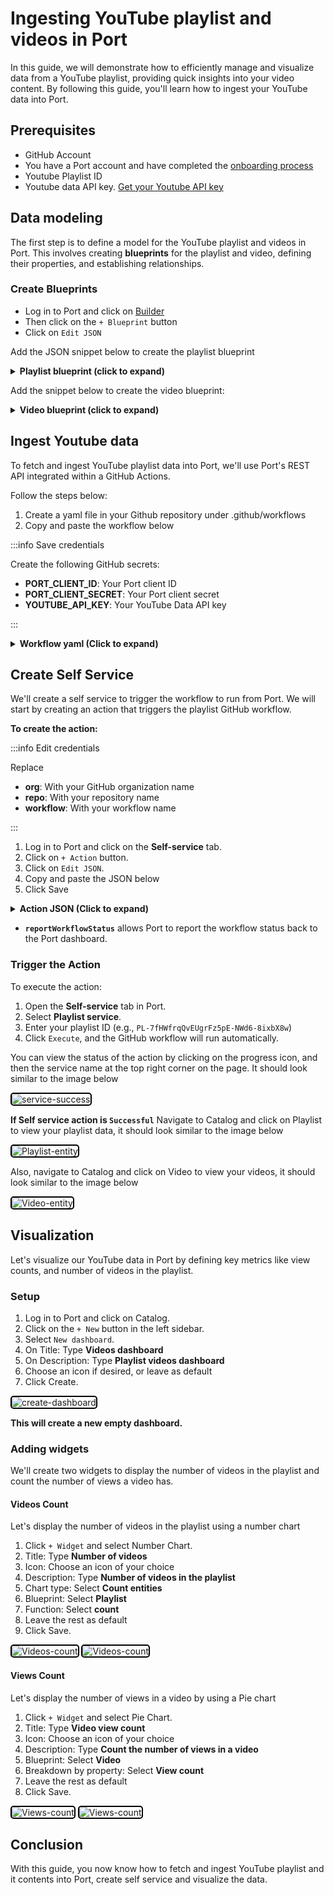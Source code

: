# Ingesting YouTube playlist and videos in Port

In this guide, we will demonstrate how to efficiently manage and visualize data from a YouTube playlist, providing quick insights into your video content. 
By following this guide, you'll learn how to ingest your YouTube data into Port.

## Prerequisites
 - GitHub Account 
 - You have a Port account and have completed the [onboarding process](https://docs.getport.io/quickstart) 
 - Youtube Playlist ID
 - Youtube data API key. [Get your Youtube API key](https://blog.hubspot.com/website/how-to-get-youtube-api-key)

## Data modeling
The first step is to define a model for the YouTube playlist and videos in Port. This involves creating **blueprints** for the playlist and video, defining their properties, and establishing relationships.

### Create Blueprints

  - Log in to Port and click on [Builder](https://app.getport.io/settings/data-model)
  - Then click on the `+ Blueprint` button
  - Click on `Edit JSON`

Add the JSON snippet below to create the playlist blueprint

<details>
  <summary><b>Playlist blueprint (click to expand)</b></summary>
  
  ```json showLineNumber
  {
    "identifier": "playlist",
    "description": "A YouTube playlist",
    "title": "Playlist",
    "icon": "Youtrack",
    "schema": {
      "properties": {
        "description": {
          "icon": "DefaultProperty",
          "type": "string",
          "title": "Playlist data",
          "description": "This is playlist blueprint description"
        },
        "thumbnail_url": {
          "type": "string",
          "title": "Thumbnail URL",
          "description": "Thumbnail URL",
          "format": "url"
        },
        "video_count": {
          "type": "number",
          "title": "Video Count",
          "description": "Number of videos in the playlist"
        }
      },
      "required": []
    },
    "mirrorProperties": {},
    "calculationProperties": {},
    "aggregationProperties": {},
    "relations": {}
  }
  ```
</details>

Add the snippet below to create the video blueprint:

<details>
  <summary><b> Video blueprint (click to expand)</b></summary>

  ```json showLineNumber
  {
    "identifier": "video",
    "description": "YouTube videos in a playlist",
    "title": "Video",
    "icon": "Youtrack",
    "schema": {
      "properties": {
        "description": {
          "type": "string",
          "title": "Video blueprint desc",
          "description": "Video blueprint description "
        },
        "duration": {
          "icon": "DefaultProperty",
          "type": "string",
          "title": "Duration"
        },
        "view_count": {
          "icon": "DefaultProperty",
          "type": "number",
          "title": "View count"
        },
        "like_count": {
          "icon": "DefaultProperty",
          "type": "number",
          "title": "Like count"
        },
        "comment_count": {
          "icon": "DefaultProperty",
          "type": "number",
          "title": "Comment count"
        }
      },
      "required": []
    },
    "mirrorProperties": {},
    "calculationProperties": {},
    "aggregationProperties": {},
    "relations": {
      "playlist": {
        "title": "Playlist",
        "description": "Playlist",
        "target": "playlist",
        "required": false,
        "many": false
      }
    }
  }
  ```
</details>

## Ingest Youtube data
To fetch and ingest YouTube playlist data into Port, we'll use Port's REST API integrated within a GitHub Actions.

Follow the steps below:

1. Create a yaml file in your Github repository under .github/workflows 
2. Copy and paste the workflow below

:::info Save credentials

Create the following GitHub secrets:

- **PORT_CLIENT_ID**: Your Port client ID
- **PORT_CLIENT_SECRET**: Your Port client secret
- **YOUTUBE_API_KEY**: Your YouTube Data API key

:::


<details>
  <summary><b>Workflow yaml (Click to expand)</b></summary>

  ```yaml
  name: YouTube Playlist to Port Ingestion

  on:
    workflow_dispatch:
      inputs:
        playlist_id:
          description: "Youtube video playlist id"
          required: true
        port_context:
          description: "Includes the blueprint identifier, and the action's run id"
          type: string
          required: true
  
  jobs:
    create-playlist:
      runs-on: ubuntu-latest
      outputs:
        playlist_title: ${{ steps.playlist_info.outputs.title }}
        playlist_count: ${{ steps.playlist_info.outputs.count }}
      steps:
        - name: Get Port Token
          id: get_token
          env:
            PORT_CLIENT_ID: ${{ secrets.PORT_CLIENT_ID }}
            PORT_CLIENT_SECRET: ${{ secrets.PORT_CLIENT_SECRET }}
          run: |
            set -e
            TOKEN_RESPONSE=$(curl -s -X POST "https://api.getport.io/v1/auth/access_token" \
              -H "Content-Type: application/json" \
              -d "{\"clientId\": \"$PORT_CLIENT_ID\", \"clientSecret\": \"$PORT_CLIENT_SECRET\"}")
            
            ACCESS_TOKEN=$(echo "$TOKEN_RESPONSE" | jq -r '.accessToken')
            if [ -z "$ACCESS_TOKEN" ] || [ "$ACCESS_TOKEN" = "null" ]; then
              echo "::error::Failed to get access token"
              exit 1
            fi
            echo "ACCESS_TOKEN=$ACCESS_TOKEN" >> $GITHUB_ENV
  
        - name: Get Playlist Info and Create Port Entity
          id: playlist_info
          env:
            YOUTUBE_API_KEY: ${{ secrets.YOUTUBE_API_KEY }}
            PLAYLIST_ID: ${{ github.event.inputs.playlist_id }}
            PORT_CONTEXT: ${{ inputs.port_context }}
          run: |
            set -e
            echo "::group::Fetching playlist data"
            PLAYLIST_DATA=$(curl -s "https://youtube.googleapis.com/youtube/v3/playlists?part=snippet,contentDetails&id=${PLAYLIST_ID}&key=${YOUTUBE_API_KEY}")
            
            if [ "$(echo $PLAYLIST_DATA | jq '.items | length')" -eq 0 ]; then
              echo "::error::No playlist found"
              exit 1
            fi
  
            title=$(echo $PLAYLIST_DATA | jq -r '.items[0].snippet.title')
            description=$(echo $PLAYLIST_DATA | jq -r '.items[0].snippet.description')
            thumbnail=$(echo $PLAYLIST_DATA | jq -r '.items[0].snippet.thumbnails.default.url')
            count=$(echo $PLAYLIST_DATA | jq -r '.items[0].contentDetails.itemCount')
  
            PLAYLIST_PAYLOAD=$(jq -n \
              --arg id "$PLAYLIST_ID" \
              --arg title "$title" \
              --arg desc "$description" \
              --arg thumb "$thumbnail" \
              --arg count "$count" \
              '{
                identifier: $id,
                title: $title,
                properties: {
                  description: $desc,
                  thumbnail_url: $thumb,
                  video_count: ($count|tonumber)
                }
              }')
  
            echo "::group::Creating playlist entity"
            RESPONSE=$(curl -s -X POST "https://api.getport.io/v1/blueprints/playlist/entities" \
              -H "Authorization: Bearer $ACCESS_TOKEN" \
              -H "Content-Type: application/json" \
              -d "$PLAYLIST_PAYLOAD")
  
            if [ "$(echo "$RESPONSE" | jq -r '.ok // false')" != "true" ]; then
              echo "::error::Failed to create playlist entity: $(echo "$RESPONSE" | jq -r '.message')"
              exit 1
            fi
            echo "::endgroup::"
  
            echo "title=$(echo "$title" | jq -R -s .)" >> $GITHUB_OUTPUT
            echo "count=$count" >> $GITHUB_OUTPUT
  
    process-videos:
      needs: create-playlist
      runs-on: ubuntu-latest
      steps:
        - name: Get Port Token
          id: get_token
          env:
            PORT_CLIENT_ID: ${{ secrets.PORT_CLIENT_ID }}
            PORT_CLIENT_SECRET: ${{ secrets.PORT_CLIENT_SECRET }}
          run: |
            set -e
            TOKEN_RESPONSE=$(curl -s -X POST "https://api.getport.io/v1/auth/access_token" \
              -H "Content-Type: application/json" \
              -d "{\"clientId\": \"$PORT_CLIENT_ID\", \"clientSecret\": \"$PORT_CLIENT_SECRET\"}")
            
            ACCESS_TOKEN=$(echo "$TOKEN_RESPONSE" | jq -r '.accessToken')
            if [ -z "$ACCESS_TOKEN" ] || [ "$ACCESS_TOKEN" = "null" ]; then
              echo "::error::Failed to get access token"
              exit 1
            fi
            echo "ACCESS_TOKEN=$ACCESS_TOKEN" >> $GITHUB_ENV
  
        - name: Process Videos
          env:
            YOUTUBE_API_KEY: ${{ secrets.YOUTUBE_API_KEY }}
            PLAYLIST_ID: ${{ github.event.inputs.playlist_id }}
            PORT_CONTEXT: ${{ inputs.port_context }}
            PLAYLIST_TITLE: ${{ needs.create-playlist.outputs.playlist_title }}
          run: |
            set -e
            # Extract run ID
            RUN_ID=$(echo "$PORT_CONTEXT" | jq -r --raw-input 'fromjson | .runId')
            if [ -z "$RUN_ID" ]; then
              echo "::error::Failed to get run ID from context"
              exit 1
            fi
  
            # Initialize counters in a temp file for persistence across subshells
            echo "0" > /tmp/videos_processed
            echo "0" > /tmp/videos_failed
  
            # Function to add logs to the action run
            add_action_log() {
              local MESSAGE=$1
              local STATUS_LABEL=${2:-""}
  
              # Send log without checking status
              local PAYLOAD="{\"message\": \"$MESSAGE\""
              if [ -n "$STATUS_LABEL" ]; then
                PAYLOAD="$PAYLOAD, \"statusLabel\": \"$STATUS_LABEL\""
              fi
              PAYLOAD="$PAYLOAD}"
  
              curl -s -X POST "https://api.getport.io/v1/actions/runs/$RUN_ID/logs" \
                -H "Authorization: Bearer $ACCESS_TOKEN" \
                -H "Content-Type: application/json" \
                -d "$PAYLOAD"
            }
  
            # Function to update final action status only
            update_final_status() {
              local STATUS=$1
              local SUMMARY=$2
              local DETAILS=$3
  
              curl -s -X PATCH "https://api.getport.io/v1/actions/runs/$RUN_ID" \
                -H "Authorization: Bearer $ACCESS_TOKEN" \
                -H "Content-Type: application/json" \
                -d "{
                  \"status\": \"$STATUS\",
                  \"message\": {
                    \"summary\": \"$SUMMARY\",
                    \"details\": \"$DETAILS\"
                  }
                }"
            }
  
            # Function to create video entity
            create_video_entity() {
              local BLUEPRINT=$1
              local PAYLOAD=$2
              curl -s -X POST "https://api.getport.io/v1/blueprints/${BLUEPRINT}/entities" \
                -H "Authorization: Bearer $ACCESS_TOKEN" \
                -H "Content-Type: application/json" \
                -d "$PAYLOAD"
            }
  
            # Function to process videos
            process_videos() {
              local PAGE_TOKEN=$1
              local API_URL="https://youtube.googleapis.com/youtube/v3/playlistItems?part=contentDetails&maxResults=50&playlistId=${PLAYLIST_ID}&key=${YOUTUBE_API_KEY}"
              if [ -n "${PAGE_TOKEN}" ]; then
                API_URL="${API_URL}&pageToken=${PAGE_TOKEN}"
              fi
  
              add_action_log "Fetching videos from playlist..." "Fetching"
              local ITEMS_RESPONSE=$(curl -s "${API_URL}")
              
              echo "$ITEMS_RESPONSE" | jq -r '.items[].contentDetails.videoId' | while read -r VIDEO_ID; do
                add_action_log "Processing video: ${VIDEO_ID}" "Processing"
                
                VIDEO_DATA=$(curl -s "https://youtube.googleapis.com/youtube/v3/videos?part=snippet,contentDetails,statistics&id=${VIDEO_ID}&key=${YOUTUBE_API_KEY}")
                
                if [ "$(echo "$VIDEO_DATA" | jq '.items | length')" -gt 0 ]; then
                  local title=$(echo "$VIDEO_DATA" | jq -r '.items[0].snippet.title')
                  local description=$(echo "$VIDEO_DATA" | jq -r '.items[0].snippet.description')
                  local thumbnail=$(echo "$VIDEO_DATA" | jq -r '.items[0].snippet.thumbnails.default.url')
                  local duration=$(echo "$VIDEO_DATA" | jq -r '.items[0].contentDetails.duration')
                  local view_count=$(echo "$VIDEO_DATA" | jq -r '.items[0].statistics.viewCount // "0"')
                  local like_count=$(echo "$VIDEO_DATA" | jq -r '.items[0].statistics.likeCount // "0"')
                  local comment_count=$(echo "$VIDEO_DATA" | jq -r '.items[0].statistics.commentCount // "0"')
                  
  
                  add_action_log "Found video: $title" "Found"
  
                  VIDEO_PAYLOAD=$(jq -n \
                    --arg id "$VIDEO_ID" \
                    --arg title "$title" \
                    --arg desc "$description" \
                    --arg thumb "$thumbnail" \
                    --arg duration "$duration" \
                    --arg views "$view_count" \
                    --arg likes "$like_count" \
                    --arg comments "$comment_count" \
                    --arg playlist_id "$PLAYLIST_ID" \
                    '{
                      identifier: $id,
                      title: $title,
                      properties: {
                        description: $desc,
                        thumbnail_url: $thumb,
                        duration: $duration,
                        view_count: ($views|tonumber),
                        like_count: ($likes|tonumber),
                        comment_count: ($comments|tonumber)
                      },
                      relations: {
                        
                      }
                    }')
  
                  RESPONSE=$(create_video_entity "video" "$VIDEO_PAYLOAD")
                  if [ "$(echo "$RESPONSE" | jq -r '.ok // false')" = "true" ]; then
                    CURRENT=$(cat /tmp/videos_processed)
                    echo $((CURRENT + 1)) > /tmp/videos_processed
                    add_action_log "Successfully processed video: $title" "Success"
                  else
                    CURRENT=$(cat /tmp/videos_failed)
                    echo $((CURRENT + 1)) > /tmp/videos_failed
                    add_action_log "Failed to process video: $(echo "$RESPONSE" | jq -r '.message')" "Failed"
                  fi
  
                  # Progress update without status change
                  PROCESSED=$(cat /tmp/videos_processed)
                  FAILED=$(cat /tmp/videos_failed)
                  if [ $((PROCESSED % 5)) -eq 0 ]; then
                    add_action_log "Progress: Processed ${PROCESSED} videos, ${FAILED} failed" "Progress"
                  fi
  
                  sleep 1
                else
                  CURRENT=$(cat /tmp/videos_failed)
                  echo $((CURRENT + 1)) > /tmp/videos_failed
                  add_action_log "No data found for video: $VIDEO_ID" "Not Found"
                fi
              done
  
              # Check for next page
              NEXT_PAGE=$(echo "$ITEMS_RESPONSE" | jq -r '.nextPageToken // empty')
              if [ -n "$NEXT_PAGE" ]; then
                add_action_log "Fetching next page of videos..." "Next Page"
                process_videos "$NEXT_PAGE"
              fi
            }
  
            # Start processing
            add_action_log "Starting video processing for playlist: $PLAYLIST_TITLE" "Starting"
            process_videos ""
  
            # Final status update
            PROCESSED=$(cat /tmp/videos_processed)
            FAILED=$(cat /tmp/videos_failed)
            
            FINAL_DETAILS="Processed ${PROCESSED} videos, ${FAILED} failed"
            add_action_log "$FINAL_DETAILS" "Completed"
            
            if [ "$PROCESSED" -gt 0 ]; then
              update_final_status "SUCCESS" "Processing complete" "$FINAL_DETAILS"
            else
              update_final_status "FAILURE" "No videos processed" "$FINAL_DETAILS"
              exit 1
            fi
  
        - name: Report Failure
          if: failure()
          env:
            PORT_CONTEXT: ${{ inputs.port_context }}
          run: |
            set -e
            RUN_ID=$(echo "$PORT_CONTEXT" | jq -r --raw-input 'fromjson | .runId')
            
            curl -s -X PATCH "https://api.getport.io/v1/actions/runs/$RUN_ID" \
              -H "Authorization: Bearer $ACCESS_TOKEN" \
              -H "Content-Type: application/json" \
              -d '{
                "status": "FAILURE",
                "message": {
                  "summary": "Workflow failed",
                  "details": "Check logs for details"
                }
              }'
     
  ```
</details>



## Create Self Service 
We'll create a self service to trigger the workflow to run from Port. We will start by creating an action that triggers the playlist GitHub workflow.

**To create the action:**

:::info Edit credentials

Replace
- **org**: With your GitHub organization name
- **repo**: With your repository name
- **workflow**: With your workflow name

:::

1. Log in to Port and click on the **Self-service** tab.
2. Click on `+ Action` button.
3. Click on `Edit JSON`.
4. Copy and paste the JSON below
5. Click Save


<details>
    <summary><b>Action JSON (Click to expand)</b></summary>

   ```json showLineNumber
   {
     "identifier": "playlist_service",
     "title": "Playlist service",
     "description": "This is the action to trigger playlist workflow",
     "trigger": {
       "type": "self-service",
       "operation": "CREATE",
       "userInputs": {
         "properties": {
           "playlist_id": {
             "icon": "DefaultProperty",
             "type": "string",
             "title": "Playlist Id",
             "description": "Youtube playlist id"
           }
         },
         "required": [
           "playlist_id"
         ],
         "order": [
           "playlist_id"
         ]
       },
       "blueprintIdentifier": "playlist"
     },
     "invocationMethod": {
       "type": "GITHUB",
       "org": "<Your organization name>",
       "repo": "<Your repository name>",
       "workflow": "Your workflow name>",
       "workflowInputs": {
         "{{ spreadValue() }}": "{{ .inputs }}",
         "port_context": {
           "runId": "{{ .run.id }}",
           "blueprint": "{{ .action.blueprint }}"
         }
       },
       "reportWorkflowStatus": true
     },
     "requiredApproval": false
   }
   ```
</details>

- **`reportWorkflowStatus`** allows Port to report the workflow status back to the Port dashboard.

### **Trigger the Action**

To execute the action:
  1. Open the **Self-service** tab in Port.
  2. Select **Playlist service**.
  3. Enter your playlist ID (e.g., `PL-7fHWfrqQvEUgrFz5pE-NWd6-8ixbX8w`)
  4. Click `Execute`, and the GitHub workflow will run automatically.

You can view the status of the action by clicking on the progress icon, and then the service name at the top right corner on the page.
It should look similar to the image below 

<img src="./assets/new-ssa-stat.png" alt="service-success" style="border: 2px solid black; border-radius: 5px;">

**If Self service action is `Successful`**
Navigate to Catalog and click on Playlist to view your playlist data, it should look similar to the image below

<img src="./assets/playlist-items.png" alt="Playlist-entity" style="border: 2px solid black; border-radius: 5px;">

Also, navigate to Catalog and click on Video to view your videos, it should look similar to the image below

<img src="./assets/video-item.png" alt="Video-entity" style="border: 2px solid black; border-radius: 5px;">


## Visualization

Let's visualize our YouTube data in Port by defining key metrics like view counts, and number of videos in the playlist.

### Setup
   1. Log in to Port and click on Catalog.
   2. Click on the `+ New` button in the left sidebar.
   3. Select `New dashboard`.
   4. On Title: Type **Videos dashboard**
   5. On Description: Type **Playlist videos dashboard**
   6. Choose an icon if desired, or leave as default
   7. Click Create.

<img src="./assets/c-dashboard.png" alt="create-dashboard" style="border: 2px solid black; border-radius: 5px;">

**This will create a new empty dashboard.**

### Adding widgets
We'll create two widgets to display the number of videos in the playlist and count the number of views a video has.

#### Videos Count
Let's display the number of videos in the playlist using a number chart

   1. Click `+ Widget` and select Number Chart.
   2. Title: Type **Number of videos**
   3. Icon: Choose an icon of your choice
   4. Description: Type **Number of videos in the playlist**
   5. Chart type: Select **Count entities**
   6. Blueprint: Select **Playlist**
   7. Function: Select **count**
   8. Leave the rest as default
   9. Click Save.

<img src="./assets/num-of-videos-form.png" alt="Videos-count" style="border: 2px solid black; border-radius: 5px;">


<img src="./assets/num-of-videos.png" alt="Videos-count" style="border: 2px solid black; border-radius: 5px;">


#### Views Count
Let's display the number of views in a video by using a Pie chart 


   1. Click `+ Widget` and select Pie Chart.
   2. Title: Type **Video view count**
   3. Icon: Choose an icon of your choice
   4. Description: Type **Count the number of views in a video**
   5. Blueprint: Select **Video**
   6. Breakdown by property: Select **View count**
   7. Leave the rest as default
   8. Click Save.

<img src="./assets/c-view-count-form.png" alt="Views-count" style="border: 2px solid black; border-radius: 5px;">


<img src="./assets/c-view-count.png" alt="Views-count" style="border: 2px solid black; border-radius: 5px;">


## Conclusion
With this guide, you now know how to fetch and ingest YouTube playlist and it contents into Port, create self service and visualize the data. 
